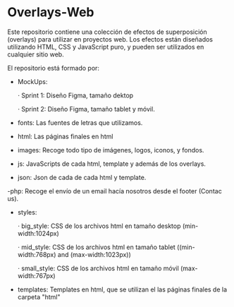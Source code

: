 # Overlays-Web
Este repositorio contiene una colección de efectos de superposición (overlays) para utilizar en proyectos web. 
Los efectos están diseñados utilizando HTML, CSS y JavaScript puro, y pueden ser utilizados en cualquier sitio web.


El repositorio está formado por:

- MockUps:

    · Sprint 1: Diseño Figma, tamaño dektop
    
    · Sprint 2: Diseño Figma, tamaño tablet y móvil.
    
- fonts: Las fuentes de letras que utilizamos.

- html: Las páginas finales en html

- images: Recoge todo tipo de imágenes, logos, iconos, y fondos.

- js: JavaScripts de cada html, template y además de los overlays.

- json: Json de cada de cada html y template.

-php: Recoge el envío de un email hacía nosotros desde el footer (Contac us).

- styles:

    · big_style: CSS de los archivos html en tamaño desktop (min-width:1024px)
    
    · mid_style: CSS de los archivos html en tamaño tablet ((min-width:768px) and (max-width:1023px))
    
    · small_style: CSS de los archivos html en tamaño móvil (max-width:767px)
    
- templates: Templates en html, que se utilizan el las páginas finales de la carpeta "html"
